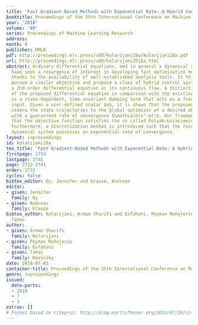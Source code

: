 ```yaml
---
title: 'Fast Gradient-Based Methods with Exponential Rate: A Hybrid Control Framework'
booktitle: Proceedings of the 35th International Conference on Machine Learning
year: '2018'
volume: '80'
series: Proceedings of Machine Learning Research
address: 
month: 0
publisher: PMLR
pdf: http://proceedings.mlr.press/v80/kolarijani18a/kolarijani18a.pdf
url: http://proceedings.mlr.press/v80/kolarijani2018a.html
abstract: Ordinary differential equations, and in general a dynamical system viewpoint,
  have seen a resurgence of interest in developing fast optimization methods, mainly
  thanks to the availability of well-established analysis tools. In this study, we
  pursue a similar objective and propose a class of hybrid control systems that adopts
  a 2nd-order differential equation as its continuous flow. A distinctive feature
  of the proposed differential equation in comparison with the existing literature
  is a state-dependent, time-invariant damping term that acts as a feedback control
  input. Given a user-defined scalar $α$, it is shown that the proposed control input
  steers the state trajectories to the global optimizer of a desired objective function
  with a guaranteed rate of convergence $\mathcalO(e^-αt)$. Our framework requires
  that the objective function satisfies the so called Polyak–Łojasiewicz inequality.
  Furthermore, a discretization method is introduced such that the resulting discrete
  dynamical system possesses an exponential rate of convergence.
layout: inproceedings
id: kolarijani18a
tex_title: 'Fast Gradient-Based Methods with Exponential Rate: A Hybrid Control Framework'
firstpage: 2733
lastpage: 2741
page: 2733-2741
order: 2733
cycles: false
bibtex_editor: Dy, Jennifer and Krause, Andreas
editor:
- given: Jennifer
  family: Dy
- given: Andreas
  family: Krause
bibtex_author: Kolarijani, Arman Sharifi and Esfahani, Peyman Mohajerin and Keviczky,
  Tamas
author:
- given: Arman Sharifi
  family: Kolarijani
- given: Peyman Mohajerin
  family: Esfahani
- given: Tamas
  family: Keviczky
date: 2018-07-03
container-title: Proceedings of the 35th International Conference on Machine Learning
genre: inproceedings
issued:
  date-parts:
  - 2018
  - 7
  - 3
extras: []
# Format based on citeproc: http://blog.martinfenner.org/2013/07/30/citeproc-yaml-for-bibliographies/
---
```

